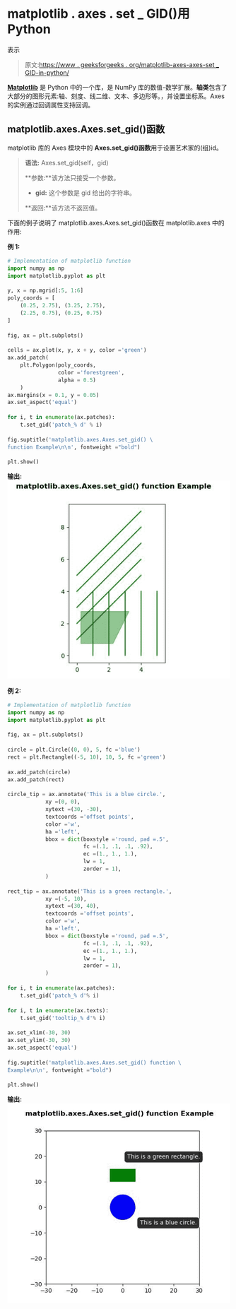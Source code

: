 # matplotlib . axes . set _ GID()用 Python

表示

> 原文:[https://www . geeksforgeeks . org/matplotlib-axes-axes-set _ GID-in-python/](https://www.geeksforgeeks.org/matplotlib-axes-axes-set_gid-in-python/)

**[Matplotlib](https://www.geeksforgeeks.org/python-introduction-matplotlib/)** 是 Python 中的一个库，是 NumPy 库的数值-数学扩展。**轴类**包含了大部分的图形元素:轴、刻度、线二维、文本、多边形等。，并设置坐标系。Axes 的实例通过回调属性支持回调。

## matplotlib.axes.Axes.set_gid()函数

matplotlib 库的 Axes 模块中的 **Axes.set_gid()函数**用于设置艺术家的(组)id。

> **语法:** Axes.set_gid(self，gid)
> 
> **参数:**该方法只接受一个参数。
> 
> *   **gid:** 这个参数是 gid 给出的字符串。
> 
> **返回:**该方法不返回值。

下面的例子说明了 matplotlib.axes.Axes.set_gid()函数在 matplotlib.axes 中的作用:

**例 1:**

```py
# Implementation of matplotlib function
import numpy as np
import matplotlib.pyplot as plt

y, x = np.mgrid[:5, 1:6]
poly_coords = [
    (0.25, 2.75), (3.25, 2.75),
    (2.25, 0.75), (0.25, 0.75)
]

fig, ax = plt.subplots()

cells = ax.plot(x, y, x + y, color ='green')
ax.add_patch(
    plt.Polygon(poly_coords, 
                color ='forestgreen', 
                alpha = 0.5)
    )
ax.margins(x = 0.1, y = 0.05)
ax.set_aspect('equal')

for i, t in enumerate(ax.patches):
    t.set_gid('patch_% d' % i)

fig.suptitle('matplotlib.axes.Axes.set_gid() \
function Example\n\n', fontweight ="bold")

plt.show()
```

**输出:**
![](img/be5aae32031682f7c92d2cd59341b815.png)

**例 2:**

```py
# Implementation of matplotlib function
import numpy as np
import matplotlib.pyplot as plt

fig, ax = plt.subplots()

circle = plt.Circle((0, 0), 5, fc ='blue')
rect = plt.Rectangle((-5, 10), 10, 5, fc ='green')

ax.add_patch(circle)
ax.add_patch(rect)

circle_tip = ax.annotate('This is a blue circle.',
            xy =(0, 0),
            xytext =(30, -30),
            textcoords ='offset points',
            color ='w',
            ha ='left',
            bbox = dict(boxstyle ='round, pad =.5', 
                        fc =(.1, .1, .1, .92),
                        ec =(1., 1., 1.), 
                        lw = 1,
                        zorder = 1),
            )

rect_tip = ax.annotate('This is a green rectangle.',
            xy =(-5, 10),
            xytext =(30, 40),
            textcoords ='offset points',
            color ='w',
            ha ='left',
            bbox = dict(boxstyle ='round, pad =.5',
                        fc =(.1, .1, .1, .92), 
                        ec =(1., 1., 1.), 
                        lw = 1,
                        zorder = 1),
            )

for i, t in enumerate(ax.patches):
    t.set_gid('patch_% d'% i)

for i, t in enumerate(ax.texts):
    t.set_gid('tooltip_% d'% i)

ax.set_xlim(-30, 30)
ax.set_ylim(-30, 30)
ax.set_aspect('equal')

fig.suptitle('matplotlib.axes.Axes.set_gid() function \
Example\n\n', fontweight ="bold")

plt.show()
```

**输出:**
![](img/a1775d392dbcd57a6a4af3799215e810.png)